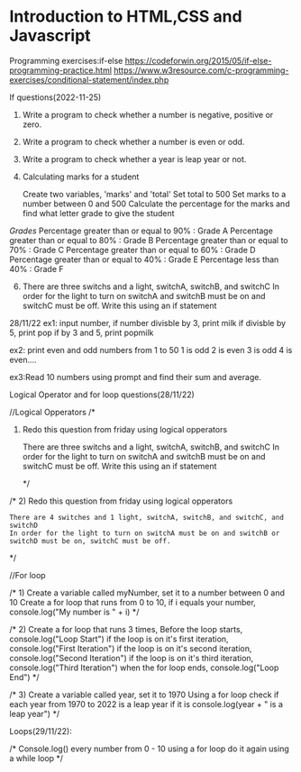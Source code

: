 # Introduction to HTML,CSS  and Javascript
Programming exercises:if-else
https://codeforwin.org/2015/05/if-else-programming-practice.html
https://www.w3resource.com/c-programming-exercises/conditional-statement/index.php


If questions(2022-11-25)
1. Write a program to check whether a number is negative, positive or zero.

2. Write a program to check whether a number is even or odd.

3. Write a program to check whether a year is leap year or not.

4. Calculating marks for a student
   
   Create two variables, 'marks' and 'total'
   Set total to 500
   Set marks to a number between 0 and 500
   Calculate the percentage for the marks and find what letter grade to give the student

*Grades*
Percentage greater than or equal to 90% : Grade A
Percentage greater than or equal to 80% : Grade B
Percentage greater than or equal to 70% : Grade C
Percentage greater than or equal to 60% : Grade D
Percentage greater than or equal to 40% : Grade E
Percentage less than 40% : Grade F

6. There are three switchs and a light, switchA, switchB, and switchC
    In order for the light to turn on switchA and switchB must be on and switchC must be off.
    Write this using an if statement



28/11/22
ex1: input number, if number divisble by 3, print milk
if divisble by 5, print pop
if by 3 and 5, print popmilk

ex2: print even and odd numbers from 1 to 50
1 is odd
2 is even
3 is odd
4 is even....


ex3:Read 10 numbers using prompt and find their sum and average.

Logical Operator and for loop questions(28/11/22)

//Logical Opperators
/*
1)  Redo this question from friday using logical opperators

    There are three switchs and a light, switchA, switchB, and switchC
    In order for the light to turn on switchA and switchB must be on and switchC must be off.
    Write this using an if statement
    
    */

/*
2) Redo this question from friday using logical opperators

    There are 4 switches and 1 light, switchA, switchB, and switchC, and switchD
    In order for the light to turn on switchA must be on and switchB or switchD must be on, switchC must be off.

*/


//For loop

/*
1)
Create a variable called myNumber, set it to a number between 0 and 10
Create a for loop that runs from 0 to 10, if i equals your number, console.log("My number is " + i)
*/

/*
2)
Create a for loop that runs 3 times,
Before the loop starts, console.log("Loop Start")
if the loop is on it's first iteration, console.log("First Iteration")
if the loop is on it's second iteration, console.log("Second Iteration")
if the loop is on it's third iteration, console.log("Third Iteration")
when the for loop ends, console.log("Loop End")
*/

/*
3)
    Create a variable called year, set it to 1970
    Using a for loop check if each year from 1970 to 2022 is a leap year
    if it is console.log(year + " is a leap year")
*/

Loops(29/11/22):

   /*
        Console.log() every number from 0 - 10 using a for loop
        do it again using a while loop
    */
